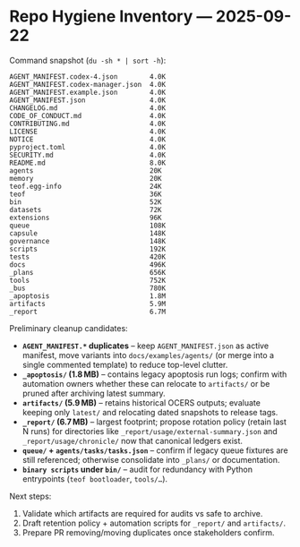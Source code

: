 # Repo Hygiene Inventory — 2025-09-22

Command snapshot (`du -sh * | sort -h`):

```
AGENT_MANIFEST.codex-4.json        4.0K
AGENT_MANIFEST.codex-manager.json  4.0K
AGENT_MANIFEST.example.json        4.0K
AGENT_MANIFEST.json                4.0K
CHANGELOG.md                       4.0K
CODE_OF_CONDUCT.md                 4.0K
CONTRIBUTING.md                    4.0K
LICENSE                            4.0K
NOTICE                             4.0K
pyproject.toml                     4.0K
SECURITY.md                        4.0K
README.md                          8.0K
agents                             20K
memory                             20K
teof.egg-info                      24K
teof                               36K
bin                                52K
datasets                           72K
extensions                         96K
queue                              108K
capsule                            148K
governance                         148K
scripts                            192K
tests                              420K
docs                               496K
_plans                             656K
tools                              752K
_bus                               780K
_apoptosis                         1.8M
artifacts                          5.9M
_report                            6.7M
```

Preliminary cleanup candidates:

- **`AGENT_MANIFEST.*` duplicates** – keep `AGENT_MANIFEST.json` as active manifest, move variants into `docs/examples/agents/` (or merge into a single commented template) to reduce top-level clutter.
- **`_apoptosis/` (1.8 MB)** – contains legacy apoptosis run logs; confirm with automation owners whether these can relocate to `artifacts/` or be pruned after archiving latest summary.
- **`artifacts/` (5.9 MB)** – retains historical OCERS outputs; evaluate keeping only `latest/` and relocating dated snapshots to release tags.
- **`_report/` (6.7 MB)** – largest footprint; propose rotation policy (retain last N runs) for directories like `_report/usage/external-summary.json` and `_report/usage/chronicle/` now that canonical ledgers exist.
- **`queue/` + `agents/tasks/tasks.json`** – confirm if legacy queue fixtures are still referenced; otherwise consolidate into `_plans/` or documentation.
- **`binary scripts` under `bin/`** – audit for redundancy with Python entrypoints (`teof bootloader`, `tools/…`).

Next steps:
1. Validate which artifacts are required for audits vs safe to archive.
2. Draft retention policy + automation scripts for `_report/` and `artifacts/`.
3. Prepare PR removing/moving duplicates once stakeholders confirm.
